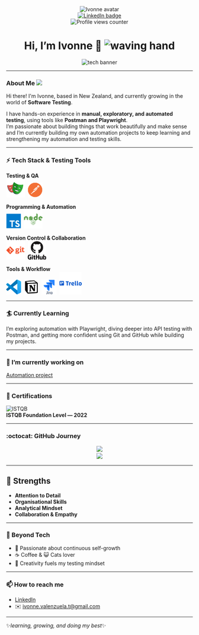 <div id="header" align="center">
  <!-- Avatar GIF -->
  <img src="https://media2.giphy.com/media/v1.Y2lkPTc5MGI3NjExNnA2cWQxbWNvNDhrcGpzZTVnb3Q0MTM3d3B6b29oMjUwZmhsZHNwOCZlcD12MV9pbnRlcm5hbF9naWZfYnlfaWQmY3Q9Zw/ynpaPIgxwQJumt3fjJ/giphy.gif" width="120" alt="Ivonne avatar" />
  
  <div id="badges">
    <a href="https://www.linkedin.com/in/ivonnevalenzuela/" title="LinkedIn">
      <img src="https://img.shields.io/badge/LinkedIn-%230A66C2?style=for-the-badge&logo=linkedin&logoColor=white" alt="LinkedIn badge"/>
    </a>
  </div>

  <img src="https://komarev.com/ghpvc/?username=Ivonne-t&color=ff7eb6" alt="Profile views counter"/>

  <h1>
    Hi, I’m Ivonne 🦋
    <img src="https://media.giphy.com/media/hvRJCLFzcasrR4ia7z/giphy.gif" width="28" alt="waving hand"/>
  </h1>
</div>

<div align="center">
  <!-- Banner GIF -->
  <img src="https://media0.giphy.com/media/v1.Y2lkPTc5MGI3NjExd3h6ZnB6Mml3YzNmdGk2ZGhncG9jM2p6N3dyYzhmNGt1ZTU3YjI5bSZlcD12MV9pbnRlcm5hbF9naWZfYnlfaWQmY3Q9Zw/k0ijJhqrUP4T2EvmJ1/giphy.gif" width="600" height="300" alt="tech banner"/>
</div>

---

### About Me <img src="https://media.giphy.com/media/WUlplcMpOCEmTGBtBW/giphy.gif" width="30">
Hi there! I'm Ivonne, based in New Zealand, and currently growing in the world of **Software Testing**.  

I have hands-on experience in **manual, exploratory, and automated testing**, using tools like **Postman and Playwright**.  
I’m passionate about building things that work beautifully and make sense and I’m currently building my own automation projects to keep learning and strengthening my automation and testing skills.  
 

---

### ⚡ Tech Stack & Testing Tools
<div align="left">

**Testing & QA**  
<img src="https://github.com/devicons/devicon/blob/master/icons/playwright/playwright-original.svg" title="Playwright" alt="Selenium" width="50" height="50"/>&nbsp;
<img src="https://github.com/devicons/devicon/blob/master/icons/postman/postman-original.svg" title="Postman" alt="Postman" width="40" height="40"/>&nbsp;


**Programming & Automation**  
<img src="https://github.com/devicons/devicon/blob/master/icons/typescript/typescript-original.svg" title="typescript" alt="typescript" width="40" height="40"/>&nbsp;
<img src="https://github.com/devicons/devicon/blob/master/icons/nodejs/nodejs-plain-wordmark.svg" title="NodeJS" alt="NodeJS" width="50" height="50"/>


**Version Control & Collaboration**  
<img src="https://github.com/devicons/devicon/blob/master/icons/git/git-plain-wordmark.svg" title="Git" alt="Git" width="50" height="50"/>&nbsp;
<img src="https://github.com/devicons/devicon/blob/master/icons/github/github-original-wordmark.svg" title="GitHub" alt="GitHub" width="50" height="50"/>


**Tools & Workflow**  
<img src="https://github.com/devicons/devicon/blob/master/icons/vscode/vscode-original.svg" title="Vscode" alt="Vscode" width="40" height="40"/>&nbsp;
<img src="https://github.com/devicons/devicon/blob/master/icons/notion/notion-original.svg" title="Notion" alt="Notion" width="40" height="40"/>&nbsp;
<img src="https://github.com/devicons/devicon/blob/master/icons/jira/jira-original-wordmark.svg" title="Jira" alt="Jira" width="40" height="40"/>&nbsp;
<img src="https://github.com/devicons/devicon/blob/master/icons/trello/trello-plain-wordmark.svg" title="Jira" alt="Jira" width="60" height="60"/>

</div>

---

### 🏄 Currently Learning

I’m exploring automation with Playwright, diving deeper into API testing with Postman, and getting more confident using Git and GitHub while building my projects.

---

### 🔭 I’m currently working on 
[Automation project](https://github.com/IvonneValenzuela/Automation-Playwright)

---

### 🔖 Certifications
![ISTQB](https://img.shields.io/badge/ISTQB-Foundation_Level-blue?style=for-the-badge&logo=google-scholar&logoColor=white)  
**ISTQB Foundation Level — 2022**

---

### :octocat: GitHub Journey

<div align="center">  
  <img src="http://github-readme-streak-stats.herokuapp.com?user=IvonneValenzuela&theme=rose_pine&background=000000" width="600"/>
</div>
<div align="center">
  <img src="https://github-readme-stats.vercel.app/api/top-langs/?username=IvonneValenzuela&layout=compact&theme=rose_pine" width="600"/>
</div>

---

## :stars: Strengths  
- **Attention to Detail**   
- **Organisational Skills**   
- **Analytical Mindset**  
- **Collaboration & Empathy**   

---

### 🌸 Beyond Tech
- 📖 Passionate about continuous self-growth  
- ☕ Coffee & 😺 Cats lover  
- 🎨 Creativity fuels my testing mindset  

---

### 📫 How to reach me
- [LinkedIn](https://www.linkedin.com/in/ivonnevalenzuela/)  
- ✉️ ivonne.valenzuela.t@gmail.com  

---

✨*learning, growing, and doing my best*✨

